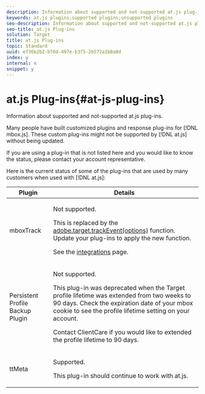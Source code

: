 ```yaml
---
description: Information about supported and not-supported at.js plug-ins.
keywords: at.js plugins;supported plugins;unsupported plugins
seo-description: Information about supported and not-supported at.js plug-ins.
seo-title: at.js Plug-ins
solution: Target
title: at.js Plug-ins
topic: Standard
uuid: ef36b2b2-bf6d-497e-b3f5-2b572a1b8a8d
index: y
internal: n
snippet: y
---
```


# at.js Plug-ins{#at-js-plug-ins}

Information about supported and not-supported at.js plug-ins.

Many people have built customized plugins and response plug-ins for [!DNL mbox.js]. These custom plug-ins might not be supported by [!DNL at.js] without being updated.

If you are using a plug-in that is not listed here and you would like to know the status, please contact your account representative.

Here is the current status of some of the plug-ins that are used by many customers when used with [!DNL at.js]: 

<table id="table_51B92B09370E4A03B28ACE358CC12BCE"> 
 <thead> 
  <tr> 
   <th colname="col1" class="entry"> Plugin </th> 
   <th colname="col2" class="entry"> Details </th> 
  </tr>
 </thead>
 <tbody> 
  <tr> 
   <td colname="col1"> mboxTrack </td> 
   <td colname="col2"> <p>Not supported. </p> <p>This is replaced by the <a href="../../../../c-implementing-target/c-implementing-target-for-client-side-web/cmp-at.js-functions.md#reference_7E0F19368F9C4BC38F1E5DC5E717E487" format="dita" scope="local"> adobe.target.trackEvent(options)</a> function. Update your plug-ins to apply the new function. </p> <p> See the <a href="../../../../c-implementing-target/c-implementing-target-for-client-side-web/c-how-atjs-works/c-target-atjs-integrations.md#concept_C100BC4F073C4B57A608B309D0157B39" format="dita" scope="local"> integrations</a> page. </p> </td> 
  </tr> 
  <tr> 
   <td colname="col1"> Persistent Profile Backup Plugin </td> 
   <td colname="col2"> <p>Not supported. </p> <p> This plug-in was deprecated when the <span class="keyword"> Target</span> profile lifetime was extended from two weeks to 90 days. Check the expiration date of your mbox cookie to see the profile lifetime setting on your account. </p> <p>Contact ClientCare if you would like to extended the profile lifetime to 90 days. </p> </td> 
  </tr> 
  <tr> 
   <td colname="col1"> ttMeta </td> 
   <td colname="col2"> <p>Supported. </p> <p> This plug-in should continue to work with <span class="filepath"> at.js</span>. </p> </td> 
  </tr> 
 </tbody> 
</table>

